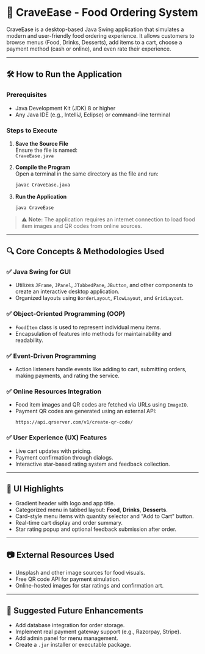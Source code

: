 
# 🍔 CraveEase - Food Ordering System

CraveEase is a desktop-based Java Swing application that simulates a modern and user-friendly food ordering experience. It allows customers to browse menus (Food, Drinks, Desserts), add items to a cart, choose a payment method (cash or online), and even rate their experience.

---

## 🛠 How to Run the Application

### Prerequisites
- Java Development Kit (JDK) 8 or higher
- Any Java IDE (e.g., IntelliJ, Eclipse) or command-line terminal

### Steps to Execute
1. **Save the Source File**  
   Ensure the file is named:  
   `CraveEase.java`

2. **Compile the Program**  
   Open a terminal in the same directory as the file and run:
   ```bash
   javac CraveEase.java
   ```

3. **Run the Application**
   ```bash
   java CraveEase
   ```

> ⚠️ **Note:** The application requires an internet connection to load food item images and QR codes from online sources.

---

## 🔍 Core Concepts & Methodologies Used

### ✅ Java Swing for GUI
- Utilizes `JFrame`, `JPanel`, `JTabbedPane`, `JButton`, and other components to create an interactive desktop application.
- Organized layouts using `BorderLayout`, `FlowLayout`, and `GridLayout`.

### ✅ Object-Oriented Programming (OOP)
- `FoodItem` class is used to represent individual menu items.
- Encapsulation of features into methods for maintainability and readability.

### ✅ Event-Driven Programming
- Action listeners handle events like adding to cart, submitting orders, making payments, and rating the service.

### ✅ Online Resources Integration
- Food item images and QR codes are fetched via URLs using `ImageIO`.
- Payment QR codes are generated using an external API:
  ```
  https://api.qrserver.com/v1/create-qr-code/
  ```

### ✅ User Experience (UX) Features
- Live cart updates with pricing.
- Payment confirmation through dialogs.
- Interactive star-based rating system and feedback collection.

---

## 🎨 UI Highlights

- Gradient header with logo and app title.
- Categorized menu in tabbed layout: **Food**, **Drinks**, **Desserts**.
- Card-style menu items with quantity selector and "Add to Cart" button.
- Real-time cart display and order summary.
- Star rating popup and optional feedback submission after order.

---

## 📷 External Resources Used

- Unsplash and other image sources for food visuals.
- Free QR code API for payment simulation.
- Online-hosted images for star ratings and confirmation art.

---

## 📌 Suggested Future Enhancements

- Add database integration for order storage.
- Implement real payment gateway support (e.g., Razorpay, Stripe).
- Add admin panel for menu management.
- Create a `.jar` installer or executable package.
